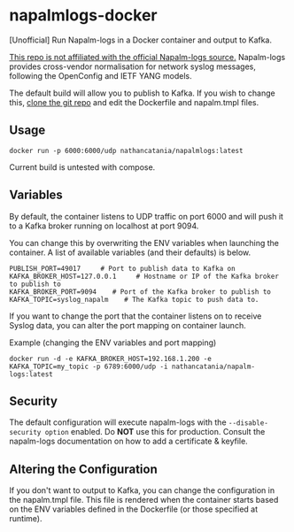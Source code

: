 # napalmlogs-docker
[Unofficial] Run Napalm-logs in a Docker container and output to Kafka.

[This repo is not affiliated with the official Napalm-logs source.](https://github.com/napalm-automation/napalm-logs)
Napalm-logs provides cross-vendor normalisation for network syslog messages, following the OpenConfig and IETF YANG models.


The default build will allow you to publish to Kafka. If you wish to change this, [clone the git repo](https://github.com/nathancatania/napalmlogs-docker) and edit the Dockerfile and napalm.tmpl files.

## Usage
```
docker run -p 6000:6000/udp nathancatania/napalmlogs:latest
```
Current build is untested with compose.

## Variables
By default, the container listens to UDP traffic on port 6000 and will push it to a Kafka broker running on localhost at port 9094.

You can change this by overwriting the ENV variables when launching the container. A list of available variables (and their defaults) is below.
```
PUBLISH_PORT=49017     # Port to publish data to Kafka on
KAFKA_BROKER_HOST=127.0.0.1     # Hostname or IP of the Kafka broker to publish to
KAFKA_BROKER_PORT=9094    # Port of the Kafka broker to publish to
KAFKA_TOPIC=syslog_napalm    # The Kafka topic to push data to.
```
If you want to change the port that the container listens on to receive Syslog data, you can alter the port mapping on container launch.

Example (changing the ENV variables and port mapping)
```
docker run -d -e KAFKA_BROKER_HOST=192.168.1.200 -e KAFKA_TOPIC=my_topic -p 6789:6000/udp -i nathancatania/napalm-logs:latest
```
## Security
The default configuration will execute napalm-logs with the `--disable-security option` enabled.
Do __NOT__ use this for production. Consult the napalm-logs documentation on how to add a certificate & keyfile.

## Altering the Configuration
If you don't want to output to Kafka, you can change the configuration in the napalm.tmpl file. This file is rendered when the container starts based on the ENV variables defined in the Dockerfile (or those specified at runtime).
